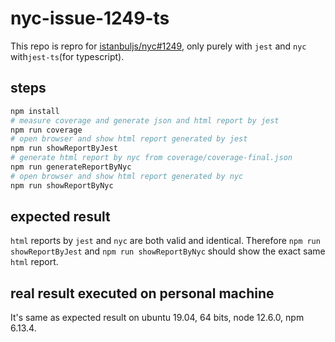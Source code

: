 # nyc-issue-1249-ts

This repo is repro for [istanbuljs/nyc#1249](https://github.com/istanbuljs/nyc/issues/1249), only purely with `jest` and `nyc` with`jest-ts`(for typescript).

## steps

```bash
npm install
# measure coverage and generate json and html report by jest
npm run coverage
# open browser and show html report generated by jest
npm run showReportByJest
# generate html report by nyc from coverage/coverage-final.json
npm run generateReportByNyc
# open browser and show html report generated by nyc
npm run showReportByNyc
```

## expected result

`html` reports by `jest` and `nyc` are both valid and identical.
Therefore `npm run showReportByJest` and `npm run showReportByNyc` should show the exact same `html` report.

## real result executed on personal machine

It's same as expected result on ubuntu 19.04, 64 bits, node 12.6.0, npm 6.13.4.
